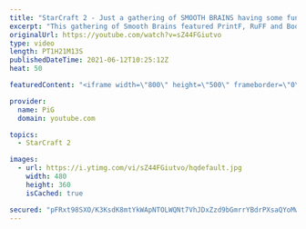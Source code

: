 ```yaml
---
title: "StarCraft 2 - Just a gathering of SMOOTH BRAINS having some fun"
excerpt: "This gathering of Smooth Brains featured PrintF, RuFF and Booooooooooooooooooom trying out their ridiculous strats against each other on funny maps, like those shown in Creighton Olson's Mapper's Delight tournament.  🔫 King of Cannons Playlist:  https://www.youtube.com/playlist?list=PLFUDU8AOevUc-JGoqf5rE1PKuLmJ7hgfw"
originalUrl: https://youtube.com/watch?v=sZ44FGiutvo
type: video
length: PT1H21M13S
publishedDateTime: 2021-06-12T10:25:12Z
heat: 50

featuredContent: "<iframe width=\"800\" height=\"500\" frameborder=\"0\" src=\"https://www.youtube.com/embed/sZ44FGiutvo\" allow=\"accelerometer; autoplay; encrypted-media; gyroscope; picture-in-picture\" allowfullscreen></iframe>"

provider:
  name: PiG
  domain: youtube.com

topics:
  - StarCraft 2

images:
  - url: https://i.ytimg.com/vi/sZ44FGiutvo/hqdefault.jpg
    width: 480
    height: 360
    isCached: true

secured: "pFRxt98SXO/K3KsdK8mtYkWApNTOLWQNt7VhJDxZzd9bGmrrYBdrPXsaQYoMwWV+4hpX44jXgUD3MPVGzfxH4fr+d2F0cjsadVDCslxUUFT2OPSxaVHQo7t/vJaI2BZoQltYLRWXiK3RbEyVC9widd1K+W6ikQ+NgsZmnPJy7SOUTwkr7ltMjhem7XnIuiw85NrrUGfNKvMoQSrVPeArWPSwbPdaSalVV0szTDlYWCqNsYTolQPLyg0C0fDK52Yn4ZPjt/faunXT69HXhENExPuDUkH7DNPFuRoCd7irjPjlGrXBbNqWv5S5yMr5mIBZ0LfbLSh93R0WZ4y25KIRISLrdHDLhmimtueGspLCfgQfrgEyWT6UhA1LLTbL+4ABnqr5x0+rWbeb869uuXbBeNjzdYr6c3y2EoC6yQmPoQg=;CMS1aChiFoHiFwwgDLNjcQ=="
---
```


